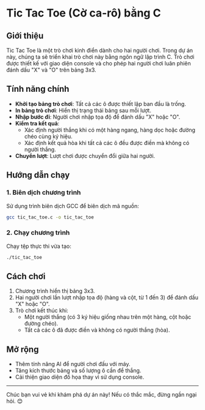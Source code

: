 # Tic Tac Toe (Cờ ca-rô) bằng C

## Giới thiệu
Tic Tac Toe là một trò chơi kinh điển dành cho hai người chơi. Trong dự án này, chúng ta sẽ triển khai trò chơi này bằng ngôn ngữ lập trình C. Trò chơi được thiết kế với giao diện console và cho phép hai người chơi luân phiên đánh dấu "X" và "O" trên bảng 3x3. 

## Tính năng chính
- **Khởi tạo bảng trò chơi**: Tất cả các ô được thiết lập ban đầu là trống.
- **In bảng trò chơi**: Hiển thị trạng thái bảng sau mỗi lượt.
- **Nhập bước đi**: Người chơi nhập tọa độ để đánh dấu "X" hoặc "O".
- **Kiểm tra kết quả**:
   - Xác định người thắng khi có một hàng ngang, hàng dọc hoặc đường chéo cùng ký hiệu.
   - Xác định kết quả hòa khi tất cả các ô đều được điền mà không có người thắng.
- **Chuyển lượt**: Lượt chơi được chuyển đổi giữa hai người.

## Hướng dẫn chạy

### 1. Biên dịch chương trình
Sử dụng trình biên dịch GCC để biên dịch mã nguồn:
```bash
gcc tic_tac_toe.c -o tic_tac_toe
```

### 2. Chạy chương trình
Chạy tệp thực thi vừa tạo:
```bash
./tic_tac_toe
```

## Cách chơi
1. Chương trình hiển thị bảng 3x3.
2. Hai người chơi lần lượt nhập tọa độ (hàng và cột, từ 1 đến 3) để đánh dấu "X" hoặc "O".
3. Trò chơi kết thúc khi:
   - Một người thắng (có 3 ký hiệu giống nhau trên một hàng, cột hoặc đường chéo).
   - Tất cả các ô đã được điền và không có người thắng (hòa).

## Mở rộng
- Thêm tính năng AI để người chơi đấu với máy.
- Tăng kích thước bảng và số lượng ô cần để thắng.
- Cải thiện giao diện đồ họa thay vì sử dụng console.

---
Chúc bạn vui vẻ khi khám phá dự án này! Nếu có thắc mắc, đừng ngần ngại hỏi. 😊
